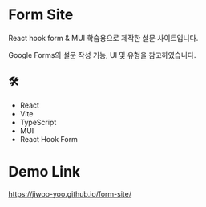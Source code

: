 # Form Site

React hook form & MUI 학습용으로 제작한 설문 사이트입니다.

Google Forms의 설문 작성 기능, UI 및 유형을 참고하였습니다.

## 🛠

- React
- Vite
- TypeScript
- MUI
- React Hook Form

# Demo Link

https://jiwoo-yoo.github.io/form-site/
